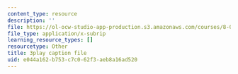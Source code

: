 ```yaml
---
content_type: resource
description: ''
file: https://ol-ocw-studio-app-production.s3.amazonaws.com/courses/8-01sc-classical-mechanics-fall-2016/e044a162b753c7c062f3aeb8a16ad520_UPnqIKBAMaQ.srt
file_type: application/x-subrip
learning_resource_types: []
resourcetype: Other
title: 3play caption file
uid: e044a162-b753-c7c0-62f3-aeb8a16ad520
---
```

